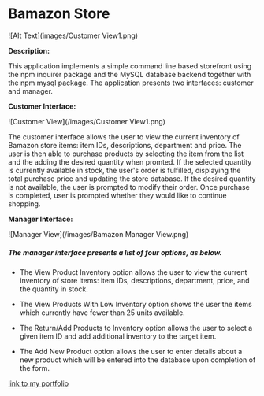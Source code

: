 <h1>Bamazon Store</h1>

![Alt Text](images/Customer View1.png)

**Description:**

This application implements a simple command line based storefront using the npm inquirer package and the MySQL database backend together with the npm mysql package. The application presents two interfaces: customer and manager.

**Customer Interface:**

![Customer View](/images/Customer View1.png)

The customer interface allows the user to view the current inventory of Bamazon store items: item IDs, descriptions, department and price. The user is then able to purchase products by selecting the item from the list and the adding the desired quantity when promted. If the selected quantity is currently available in stock, the user's order is fulfilled, displaying the total purchase price and updating the store database. If the desired quantity is not available, the user is prompted to modify their order. Once purchase is completed, user is prompted whether they would like to continue shopping.

**Manager Interface:**

![Manager View](/images/Bamazon Manager View.png)

<h5>The manager interface presents a list of four options, as below.</h5>

* The View Product Inventory option allows the user to view the current inventory of store items: item IDs, descriptions, department, price, and the quantity in stock.

* The View Products With Low Inventory option shows the user the items which currently have fewer   than 25 units available.

* The Return/Add Products to Inventory option allows the user to select a given item ID and add additional inventory to the target item.

* The Add New Product option allows the user to enter details about a new product which will be entered into the database upon completion of the form.


[link to my portfolio]()